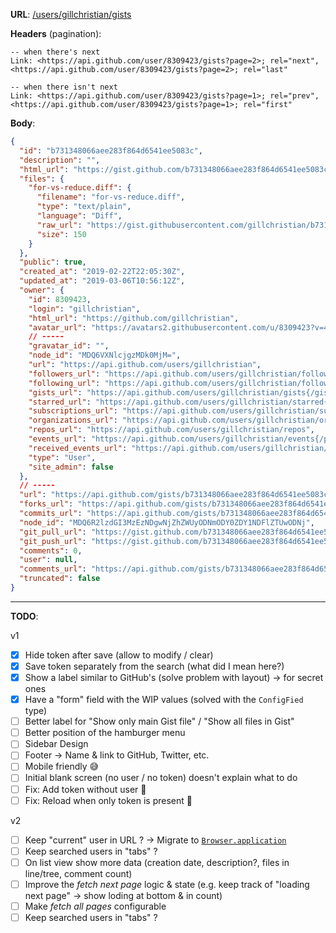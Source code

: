 **URL**: [/users/gillchristian/gists](https://api.github.com/users/gillchristian/gists)

**Headers** (pagination):
```
-- when there's next
Link: <https://api.github.com/user/8309423/gists?page=2>; rel="next", <https://api.github.com/user/8309423/gists?page=2>; rel="last"

-- when there isn't next
Link: <https://api.github.com/user/8309423/gists?page=1>; rel="prev", <https://api.github.com/user/8309423/gists?page=1>; rel="first"
```

**Body**:

```json
{
  "id": "b731348066aee283f864d6541ee5083c",
  "description": "",
  "html_url": "https://gist.github.com/b731348066aee283f864d6541ee5083c",
  "files": {
    "for-vs-reduce.diff": {
      "filename": "for-vs-reduce.diff",
      "type": "text/plain",
      "language": "Diff",
      "raw_url": "https://gist.githubusercontent.com/gillchristian/b731348066aee283f864d6541ee5083c/raw/62f2170913f6600b945b893a5e38173f4913a380/for-vs-reduce.diff",
      "size": 150
    }
  },
  "public": true,
  "created_at": "2019-02-22T22:05:30Z",
  "updated_at": "2019-03-06T10:56:12Z",
  "owner": {
    "id": 8309423,
    "login": "gillchristian",
    "html_url": "https://github.com/gillchristian",
    "avatar_url": "https://avatars2.githubusercontent.com/u/8309423?v=4",
    // -----
    "gravatar_id": "",
    "node_id": "MDQ6VXNlcjgzMDk0MjM=",
    "url": "https://api.github.com/users/gillchristian",
    "followers_url": "https://api.github.com/users/gillchristian/followers",
    "following_url": "https://api.github.com/users/gillchristian/following{/other_user}",
    "gists_url": "https://api.github.com/users/gillchristian/gists{/gist_id}",
    "starred_url": "https://api.github.com/users/gillchristian/starred{/owner}{/repo}",
    "subscriptions_url": "https://api.github.com/users/gillchristian/subscriptions",
    "organizations_url": "https://api.github.com/users/gillchristian/orgs",
    "repos_url": "https://api.github.com/users/gillchristian/repos",
    "events_url": "https://api.github.com/users/gillchristian/events{/privacy}",
    "received_events_url": "https://api.github.com/users/gillchristian/received_events",
    "type": "User",
    "site_admin": false
  },
  // -----
  "url": "https://api.github.com/gists/b731348066aee283f864d6541ee5083c",
  "forks_url": "https://api.github.com/gists/b731348066aee283f864d6541ee5083c/forks",
  "commits_url": "https://api.github.com/gists/b731348066aee283f864d6541ee5083c/commits",
  "node_id": "MDQ6R2lzdGI3MzEzNDgwNjZhZWUyODNmODY0ZDY1NDFlZTUwODNj",
  "git_pull_url": "https://gist.github.com/b731348066aee283f864d6541ee5083c.git",
  "git_push_url": "https://gist.github.com/b731348066aee283f864d6541ee5083c.git",
  "comments": 0,
  "user": null,
  "comments_url": "https://api.github.com/gists/b731348066aee283f864d6541ee5083c/comments",
  "truncated": false
}
```

---

**TODO**:

v1

- [x] Hide token after save (allow to modify / clear)
- [x] Save token separately from the search (what did I mean here?)
- [x] Show a label similar to GitHub's (solve problem with layout) -> for secret ones
- [x] Have a "form" field with the WIP values (solved with the `ConfigFied` type)
- [ ] Better label for "Show only main Gist file" / "Show all files in Gist"
- [ ] Better position of the hamburger menu
- [ ] Sidebar Design
- [ ] Footer -> Name & link to GitHub, Twitter, etc.
- [ ] Mobile friendly :sweat_smile:
- [ ] Initial blank screen (no user / no token) doesn't explain what to do
- [ ] Fix: Add token without user :bug:
- [ ] Fix: Reload when only token is present :bug:

v2

- [ ] Keep "current" user in URL ? -> Migrate to [`Browser.application`](https://package.elm-lang.org/packages/elm/browser/latest/Browser#application)
- [ ] Keep searched users in "tabs" ?
- [ ] On list view show more data (creation date, description?, files in line/tree, comment count)
- [ ] Improve the _fetch next page_ logic & state (e.g. keep track of "loading next page" -> show loding at bottom & in count)
- [ ] Make _fetch all pages_ configurable
- [ ] Keep searched users in "tabs" ?
